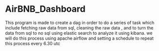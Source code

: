 # AirBNB_Dashboard
This program is made to create a dag in order to do a series of task which include fetching raw data from sql, cleaning the raw data , and to turn the data from sql to no sql using elastic search to analyze it using kibana. we will do this process using apache airflow and setting a schedule to repeat this process every 6.30 utc   
